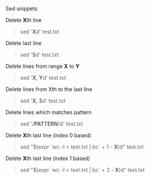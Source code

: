Sed snippets

Delete **X**th line<br>
> sed '**X**d' test.txt 

Delete last line<br>
> sed '$d' test.txt

Delete lines from range **X** to **Y**<br>
> sed '**X**, **Y**d' test.txt

Delete lines from Xth to the last line
> sed '**X**, $d' test.txt

Delete lines which matches pattern
> sed '/**PATTERN**/d' test.txt

Delete **X**th last line (index 0 based)
> sed "$(expr \`wc -l < test.txt | bc\` + 1 - **X**)d" test.txt

Delete **X**th last line (index 1 based)
> sed "$(expr \`wc -l < test.txt | bc\` + 2 - **X**)d" test.txt

